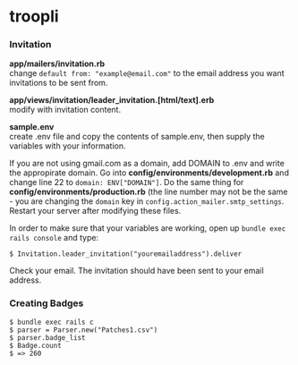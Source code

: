 # troopli

### Invitation

**app/mailers/invitation.rb**  
change `default from: "example@email.com"` to the email address you want
invitations to be sent from.

**app/views/invitation/leader_invitation.[html/text].erb**  
modify with invitation content.

**sample.env**  
create .env file and copy the contents of sample.env, then supply the variables
with your information.

If you are not using gmail.com as a domain, add DOMAIN to .env and write the
appropirate domain. Go into **config/environments/development.rb** and change
line 22 to `domain: ENV["DOMAIN"]`. Do the same thing for
**config/environments/production.rb** (the line number may not be the same - you
are changing the `domain` key in `config.action_mailer.smtp_settings`. Restart
your server after modifying these files.

In order to make sure that your variables are working, open up `bundle exec
rails console` and type:

    $ Invitation.leader_invitation("youremailaddress").deliver

Check your email. The invitation should have been sent to your email address.

### Creating Badges

    $ bundle exec rails c
    $ parser = Parser.new("Patches1.csv")
    $ parser.badge_list
    $ Badge.count
    $ => 260
